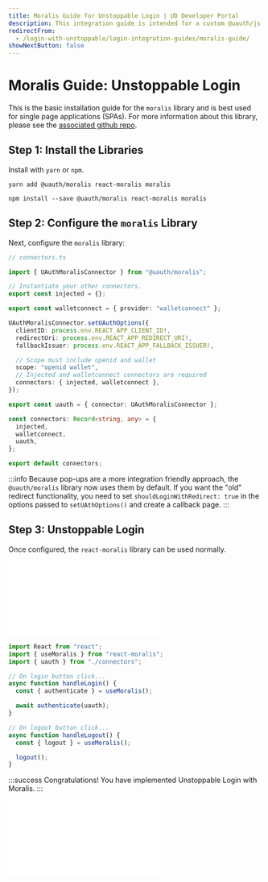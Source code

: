 ```yaml
---
title: Moralis Guide for Unstoppable Login | UD Developer Portal
description: This integration guide is intended for a custom @uauth/js integration, with ethereum provider, using the Moralis library.
redirectFrom:
  - /login-with-unstoppable/login-integration-guides/moralis-guide/
showNextButton: false
---
```


# Moralis Guide: Unstoppable Login

This is the basic installation guide for the `moralis` library and is best used for single page applications (SPAs). For more information about this library, please see the [associated github repo](https://github.com/unstoppabledomains/uauth/tree/main/packages/moralis).

## Step 1: Install the Libraries

Install with `yarn` or `npm`.

```shell yarn
yarn add @uauth/moralis react-moralis moralis
```

```shell npm
npm install --save @uauth/moralis react-moralis moralis
```

## Step 2: Configure the `moralis` Library

Next, configure the `moralis` library:

```typescript
// connectors.ts

import { UAuthMoralisConnector } from "@uauth/moralis";

// Instantiate your other connectors.
export const injected = {};

export const walletconnect = { provider: "walletconnect" };

UAuthMoralisConnector.setUAuthOptions({
  clientID: process.env.REACT_APP_CLIENT_ID!,
  redirectUri: process.env.REACT_APP_REDIRECT_URI!,
  fallbackIssuer: process.env.REACT_APP_FALLBACK_ISSUER!,

  // Scope must include openid and wallet
  scope: "openid wallet",
  // Injected and walletconnect connectors are required
  connectors: { injected, walletconnect },
});

export const uauth = { connector: UAuthMoralisConnector };

const connectors: Record<string, any> = {
  injected,
  walletconnect,
  uauth,
};

export default connectors;
```

:::info
Because pop-ups are a more integration friendly approach, the `@uauth/moralis` library now uses them by default. If you want the "old" redirect functionality, you need to set `shouldLoginWithRedirect: true` in the options passed to `setUAthOptions()` and create a callback page.
:::

## Step 3: Unstoppable Login

Once configured, the `react-moralis` library can be used normally.

<embed src="/snippets/_login-mainnet-warning.md" />

```typescript
import React from "react";
import { useMoralis } from "react-moralis";
import { uauth } from "./connectors";

// On login button click...
async function handleLogin() {
  const { authenticate } = useMoralis();

  await authenticate(uauth);
}

// On logout button click...
async function handleLogout() {
  const { logout } = useMoralis();

  logout();
}
```

:::success Congratulations!
You have implemented Unstoppable Login with Moralis.
:::

<embed src="/snippets/_login-paths-next.md" />
